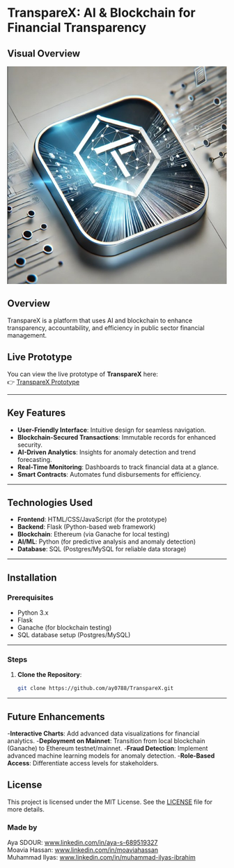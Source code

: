 # **TranspareX: AI & Blockchain for Financial Transparency**

## Visual Overview
![tx](https://raw.githubusercontent.com/ay0788/TranspareX/main/tx.jpg)

## **Overview**
TranspareX is a platform that uses AI and blockchain to enhance transparency, accountability, and efficiency in public sector financial management.



## **Live Prototype**
You can view the live prototype of **TranspareX** here:  
👉 [TranspareX Prototype](https://htmlpreview.github.io/?https://raw.githubusercontent.com/ay0788/TranspareX/refs/heads/main/TranspareX-protocole/index.html)

---

## **Key Features**
- **User-Friendly Interface**: Intuitive design for seamless navigation.
- **Blockchain-Secured Transactions**: Immutable records for enhanced security.
- **AI-Driven Analytics**: Insights for anomaly detection and trend forecasting.
- **Real-Time Monitoring**: Dashboards to track financial data at a glance.
- **Smart Contracts**: Automates fund disbursements for efficiency.

---

## **Technologies Used**
- **Frontend**: HTML/CSS/JavaScript (for the prototype)  
- **Backend**: Flask (Python-based web framework)  
- **Blockchain**: Ethereum (via Ganache for local testing)  
- **AI/ML**: Python (for predictive analysis and anomaly detection)  
- **Database**: SQL (Postgres/MySQL for reliable data storage)  

---

## **Installation**

### **Prerequisites**
- Python 3.x  
- Flask  
- Ganache (for blockchain testing)  
- SQL database setup (Postgres/MySQL)

---

### **Steps**
1. **Clone the Repository**:
   ```bash
   git clone https://github.com/ay0788/TranspareX.git

---
## **Future Enhancements**
  -**Interactive Charts**: Add advanced data visualizations for financial analytics.
  -**Deployment on Mainnet**: Transition from local blockchain (Ganache) to Ethereum testnet/mainnet.
  -**Fraud Detection**: Implement advanced machine learning models for anomaly detection.
  -**Role-Based Access**: Differentiate access levels for stakeholders.


## **License**
This project is licensed under the MIT License. See the [LICENSE](LICENSE) file for more details.

### **Made by** 
 Aya SDOUR: www.linkedin.com/in/aya-s-689519327
 </br>
 Moavia Hassan: www.linkedin.com/in/moaviahassan
 </br>
 Muhammad Ilyas: www.linkedin.com/in/muhammad-ilyas-ibrahim
 

